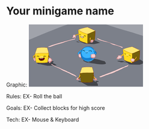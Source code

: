 # Your minigame name

Graphic:
![Image](https://github.com/gavinjalberghini/Unity-Mentorship-2021/blob/main/Documents/Images/gavin_minigame_img.png)

Rules:
EX- Roll the ball

Goals:
EX- Collect blocks for high score

Tech:
EX- Mouse & Keyboard

